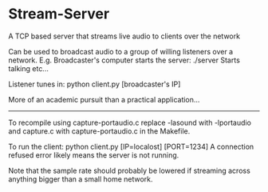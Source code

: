 Stream-Server
=============

A TCP based server that streams live audio to clients over the network

Can be used to broadcast audio to a group of willing listeners over a network.
E.g.
Broadcaster's computer starts the server: ./server 
Starts talking etc...

Listener tunes in: python client.py [broadcaster's IP] 

More of an academic pursuit than a practical application...

--------------------------------------------------------------------------------
To recompile using capture-portaudio.c replace -lasound with -lportaudio and capture.c with capture-portaudio.c in the Makefile.

To run the client:
python client.py [IP=localost] [PORT=1234]
A connection refused error likely means the server is not running.

Note that the sample rate should probably be lowered if streaming across anything bigger than a small home network.
